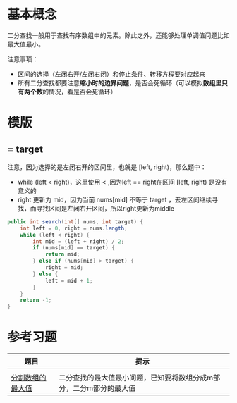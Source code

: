 # 基本概念

二分查找一般用于查找有序数组中的元素。除此之外，还能够处理单调值问题比如最大值最小。

注意事项：

* 区间的选择（左闭右开/左闭右闭）和停止条件、转移方程要对应起来
* 所有二分查找都要注意**缩小时的边界问题**，是否会死循环（可以模拟**数组里只有两个数**的情况，看是否会死循环）

# 模版

## = target

注意，因为选择的是左闭右开的区间里，也就是 [left, right)，那么题中：

* while (left < right)，这里使用 < ,因为left == right在区间 [left, right) 是没有意义的
* right 更新为 mid，因为当前 nums[mid] 不等于 target ，去左区间继续寻找，而寻找区间是左闭右开区间，所以right更新为middle

```java
public int search(int[] nums, int target) {
    int left = 0, right = nums.length;
    while (left < right) {
        int mid = (left + right) / 2;
        if (nums[mid] == target) {
            return mid;
        } else if (nums[mid] > target) {
            right = mid;
        } else {
            left = mid + 1;
        }
    }
    return -1;
}
```

# 参考习题

| 题目                                                                   | 提示                                                               |
| ---------------------------------------------------------------------- | ------------------------------------------------------------------ |
|                                                                        |                                                                    |
| [分割数组的最大值](https://leetcode.cn/problems/split-array-largest-sum/) | 二分查找的最大值最小问题，已知要将数组分成m部分，二分m部分的最大值 |
